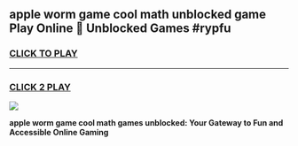 
## apple worm game cool math unblocked game Play Online 👋 Unblocked Games #rypfu
<h3>
<a href="https://premium.freeplayer.one?title=apple_worm_game_cool_math&ref=21F">CLICK TO PLAY</a></h3>
<hr>

<h3>
<a href="https://premium.freeplayer.one?title=apple_worm_game_cool_math&ref=21F">CLICK 2 PLAY</a>
  
</h3>

<a href="https://premium.freeplayer.one?title=apple_worm_game_cool_math&ref=21F/"><img src="https://clearcache.store/games.png"></a>


**apple worm game cool math games unblocked: Your Gateway to Fun and Accessible Online Gaming**
